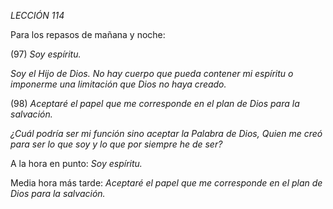 *LECCIÓN 114*

Para los repasos de mañana y noche:

(97) *Soy espíritu.*

_Soy el Hijo de Dios. No hay cuerpo que pueda contener mi espíritu o imponerme una limitación que Dios no haya creado._


(98) *Aceptaré el papel que me corresponde en el plan de Dios para la salvación.*

_¿Cuál podría ser mi función sino aceptar la Palabra de Dios, Quien me creó para ser lo que soy y lo que por siempre he de ser?_


A la hora en punto:
*Soy espíritu.*

Media hora más tarde:
*Aceptaré el papel que me corresponde en el plan de Dios para la salvación.*